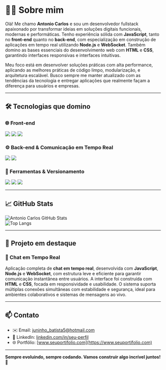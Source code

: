 # 👨‍💻 Sobre mim

Olá! Me chamo **Antonio Carlos** e sou um desenvolvedor fullstack apaixonado por transformar ideias em soluções digitais funcionais, modernas e performáticas. Tenho experiência sólida com **JavaScript**, tanto no **front-end** quanto no **back-end**, com especialização em construção de aplicações em tempo real utilizando **Node.js** e **WebSocket**. Também domino as bases essenciais do desenvolvimento web com **HTML** e **CSS**, garantindo interfaces responsivas e interfaces intuitivas.

Meu foco está em desenvolver soluções práticas com alta performance, aplicando as melhores práticas de código limpo, modularização, e arquitetura escalável. Busco sempre me manter atualizado com as tendências da tecnologia e entregar aplicações que realmente façam a diferença para usuários e empresas.

---

## 🛠️ Tecnologias que domino

### 🌐 Front-end  
<p>
  <img src="https://img.shields.io/badge/-JavaScript-F7DF1E?style=for-the-badge&logo=javascript&logoColor=000" />
  <img src="https://img.shields.io/badge/-HTML5-E34F26?style=for-the-badge&logo=html5&logoColor=fff" />
  <img src="https://img.shields.io/badge/-CSS3-1572B6?style=for-the-badge&logo=css3&logoColor=fff" />
</p>

### ⚙️ Back-end & Comunicação em Tempo Real  
<p>
  <img src="https://img.shields.io/badge/-Node.js-339933?style=for-the-badge&logo=node.js&logoColor=fff" />
  <img src="https://img.shields.io/badge/-WebSocket-010101?style=for-the-badge&logo=websocket&logoColor=white" />
</p>

### 🧰 Ferramentas & Versionamento  
<p>
  <img src="https://img.shields.io/badge/-Git-F05032?style=for-the-badge&logo=git&logoColor=fff" />
  <img src="https://img.shields.io/badge/-GitHub-181717?style=for-the-badge&logo=github&logoColor=fff" />
  <img src="https://img.shields.io/badge/-Docker-2496ED?style=for-the-badge&logo=docker&logoColor=fff" />
</p>

---

## 📈 GitHub Stats

![Antonio Carlos GitHub Stats](https://github-readme-stats.vercel.app/api?username=AntonioCarlos321&show_icons=true&theme=react&hide=prs,issues)  
![Top Langs](https://github-readme-stats.vercel.app/api/top-langs/?username=AntonioCarlos321&layout=compact&theme=react)

---

## 🚀 Projeto em destaque

### 💬 Chat em Tempo Real

Aplicação completa de **chat em tempo real**, desenvolvida com **JavaScript**, **Node.js** e **WebSocket**, com estrutura leve e eficiente para garantir comunicação instantânea entre usuários. A interface foi construída com **HTML** e **CSS**, focada em responsividade e usabilidade. O sistema suporta múltiplas conexões simultâneas com estabilidade e segurança, ideal para ambientes colaborativos e sistemas de mensagens ao vivo.

---

## 📫 Contato

- ✉️ Email: [juninho_batista5@hotmail.com](mailto:juninho_batista5@hotmail.com)  
- 💼 LinkedIn: [linkedin.com/in/seu-perfil](https://linkedin.com/in/seu-perfil) <!-- Substituir quando quiser -->  
- 🌐 Portfólio: [www.seuportifolio.com](https://www.seuportifolio.com) <!-- Substituir quando quiser -->

---

**Sempre evoluindo, sempre codando. Vamos construir algo incrível juntos! 🚀**
